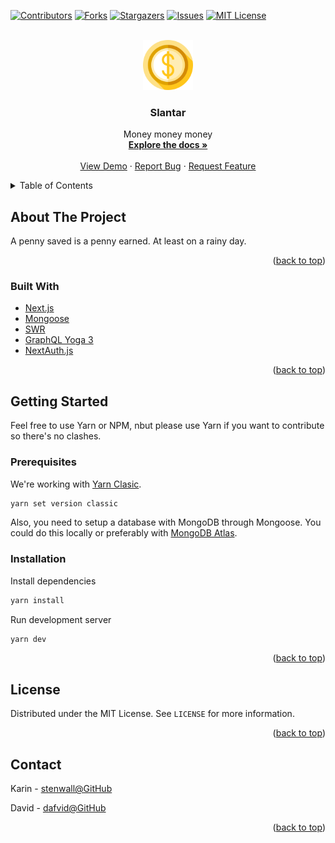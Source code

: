 <!-- Improved compatibility of back to top link: See: https://github.com/othneildrew/Best-README-Template/pull/73 -->
<a name="readme-top"></a>
<!--
*** Thanks for checking out the Best-README-Template. If you have a suggestion
*** that would make this better, please fork the repo and create a pull request
*** or simply open an issue with the tag "enhancement".
*** Don't forget to give the project a star!
*** Thanks again! Now go create something AMAZING! :D
-->



<!-- PROJECT SHIELDS -->
<!--
*** I'm using markdown "reference style" links for readability.
*** Reference links are enclosed in brackets [ ] instead of parentheses ( ).
*** See the bottom of this document for the declaration of the reference variables
*** for contributors-url, forks-url, etc. This is an optional, concise syntax you may use.
*** https://www.markdownguide.org/basic-syntax/#reference-style-links
-->
[![Contributors][contributors-shield]][contributors-url]
[![Forks][forks-shield]][forks-url]
[![Stargazers][stars-shield]][stars-url]
[![Issues][issues-shield]][issues-url]
[![MIT License][license-shield]][license-url]



<!-- PROJECT LOGO -->
<br />
<div align="center">
  <a href="https://github.com/stenwall-io/slantar">
    <img src="assets/images/logo.svg" alt="Logo" width="80" height="80">
  </a>

<h3 align="center">Slantar</h3>

  <p align="center">
    Money money money
    <br />
    <a href="https://github.com/stenwall-io/slantar"><strong>Explore the docs »</strong></a>
    <br />
    <br />
    <a href="https://github.com/stenwall-io/slantar">View Demo</a>
    ·
    <a href="https://github.com/stenwall-io/slantar/issues">Report Bug</a>
    ·
    <a href="https://github.com/stenwall-io/slantar/issues">Request Feature</a>
  </p>
</div>



<!-- TABLE OF CONTENTS -->
<details>
  <summary>Table of Contents</summary>
  <ol>
    <li>
      <a href="#about-the-project">About The Project</a>
      <ul>
        <li><a href="#built-with">Built With</a></li>
      </ul>
    </li>
    <li>
      <a href="#getting-started">Getting Started</a>
      <ul>
        <li><a href="#prerequisites">Prerequisites</a></li>
        <li><a href="#installation">Installation</a></li>
      </ul>
    </li>
    <!-- <li><a href="#usage">Usage</a></li> -->
    <!-- <li><a href="#roadmap">Roadmap</a></li> -->
    <!-- <li><a href="#contributing">Contributing</a></li> -->
    <li><a href="#license">License</a></li>
    <li><a href="#contact">Contact</a></li>
    <!-- <li><a href="#acknowledgments">Acknowledgments</a></li> -->
  </ol>
</details>



<!-- ABOUT THE PROJECT -->
## About The Project

<!-- [![Product Name Screen Shot][product-screenshot]](https://example.com) -->

A penny saved is a penny earned. At least on a rainy day.

<p align="right">(<a href="#readme-top">back to top</a>)</p>



### Built With

* [Next.js][Next-url]
* [Mongoose][Mongoose-url]
* [SWR][SWR-url]
* [GraphQL Yoga 3][Yoga-url]
* [NextAuth.js][NextAuth-url]

<p align="right">(<a href="#readme-top">back to top</a>)</p>



<!-- GETTING STARTED -->
## Getting Started

Feel free to use Yarn or NPM, nbut please use Yarn if you want to contribute so there's no clashes.

### Prerequisites

We're working with [Yarn Clasic][Yarn-url].

```sh
yarn set version classic
```

Also, you need to setup a database with MongoDB through Mongoose. You could do this locally or preferably with [MongoDB Atlas][Atlas-url].

### Installation

Install dependencies

```sh
yarn install
```

Run development server

```sh
yarn dev
```

<p align="right">(<a href="#readme-top">back to top</a>)</p>



<!-- USAGE EXAMPLES -->
<!-- ## Usage

Use this space to show useful examples of how a project can be used. Additional screenshots, code examples and demos work well in this space. You may also link to more resources.

_For more examples, please refer to the [Documentation](https://example.com)_

<p align="right">(<a href="#readme-top">back to top</a>)</p> -->



<!-- ROADMAP -->
<!-- ## Roadmap

- [ ] Feature 1
- [ ] Feature 2
- [ ] Feature 3
    - [ ] Nested Feature

See the [open issues](https://github.com/stenwall-io/slantar/issues) for a full list of proposed features (and known issues).

<p align="right">(<a href="#readme-top">back to top</a>)</p> -->



<!-- CONTRIBUTING -->
<!-- ## Contributing

Contributions are what make the open source community such an amazing place to learn, inspire, and create. Any contributions you make are **greatly appreciated**.

If you have a suggestion that would make this better, please fork the repo and create a pull request. You can also simply open an issue with the tag "enhancement".
Don't forget to give the project a star! Thanks again!

1. Fork the Project
2. Create your Feature Branch (`git checkout -b feature/AmazingFeature`)
3. Commit your Changes (`git commit -m 'Add some AmazingFeature'`)
4. Push to the Branch (`git push origin feature/AmazingFeature`)
5. Open a Pull Request

<p align="right">(<a href="#readme-top">back to top</a>)</p> -->



<!-- LICENSE -->
## License

Distributed under the MIT License. See `LICENSE` for more information.

<p align="right">(<a href="#readme-top">back to top</a>)</p>



<!-- CONTACT -->
## Contact

Karin - [stenwall@GitHub](https://github.com/stenwall)

David - [dafvid@GitHub](https://github.com/dafvid)


<p align="right">(<a href="#readme-top">back to top</a>)</p>



<!-- ACKNOWLEDGMENTS -->
<!-- ## Acknowledgments

* []()
* []()
* []()

<p align="right">(<a href="#readme-top">back to top</a>)</p> -->



<!-- MARKDOWN LINKS & IMAGES -->
<!-- https://www.markdownguide.org/basic-syntax/#reference-style-links -->
[contributors-shield]: https://img.shields.io/github/contributors/stenwall-io/slantar.svg?style=for-the-badge
[contributors-url]: https://github.com/stenwall-io/slantar/graphs/contributors
[forks-shield]: https://img.shields.io/github/forks/stenwall-io/slantar.svg?style=for-the-badge
[forks-url]: https://github.com/stenwall-io/slantar/network/members
[stars-shield]: https://img.shields.io/github/stars/stenwall-io/slantar.svg?style=for-the-badge
[stars-url]: https://github.com/stenwall-io/slantar/stargazers
[issues-shield]: https://img.shields.io/github/issues/stenwall-io/slantar.svg?style=for-the-badge
[issues-url]: https://github.com/stenwall-io/slantar/issues
[license-shield]: https://img.shields.io/github/license/stenwall-io/slantar.svg?style=for-the-badge
[license-url]: https://github.com/stenwall-io/slantar/blob/master/LICENSE.txt
[linkedin-shield]: https://img.shields.io/badge/-LinkedIn-black.svg?style=for-the-badge&logo=linkedin&colorB=555
[linkedin-url]: https://linkedin.com/in/linkedin_username
[product-screenshot]: images/screenshot.png
[Next-url]: https://nextjs.org/
[Mongoose-url]: https://mongoosejs.com/
[SWR-url]: https://swr.vercel.app/
[Yoga-url]: https://the-guild.dev/graphql/yoga-server
[NextAuth-url]: https://next-auth.js.org/
[Yarn-url]: https://classic.yarnpkg.com/lang/en/
[Atlas-url]: https://www.mongodb.com/atlas
[Bootstrap.com]: https://img.shields.io/badge/Bootstrap-563D7C?style=for-the-badge&logo=bootstrap&logoColor=white
[Bootstrap-url]: https://getbootstrap.com
[JQuery.com]: https://img.shields.io/badge/jQuery-0769AD?style=for-the-badge&logo=jquery&logoColor=white
[JQuery-url]: https://jquery.com 